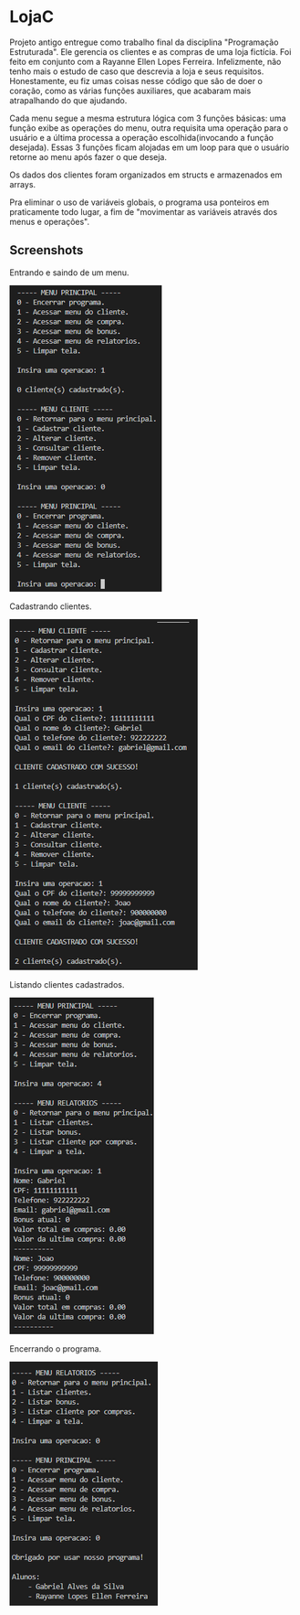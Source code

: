 # LojaC

Projeto antigo entregue como trabalho final da disciplina "Programação Estruturada". Ele gerencia os clientes e as compras de uma loja fictícia. Foi feito em conjunto com a Rayanne Ellen Lopes Ferreira. Infelizmente, não tenho mais o estudo de caso que descrevia a loja e seus requisitos. Honestamente, eu fiz umas coisas nesse código que são de doer o coração, como as várias funções auxiliares, que acabaram mais atrapalhando do que ajudando. 

Cada menu segue a mesma estrutura lógica com 3 funções básicas: uma função exibe as operações do menu, outra requisita uma operação para o usuário e a última processa a operação escolhida(invocando a função desejada). Essas 3 funções ficam alojadas em um loop para que o usuário retorne ao menu após fazer o que deseja. 

Os dados dos clientes foram organizados em structs e armazenados em arrays.

Pra eliminar o uso de variáveis globais, o programa usa ponteiros em praticamente todo lugar, a fim de "movimentar as variáveis através dos menus e operações".

## Screenshots

Entrando e saindo de um menu.

![screenshot 1](img/screenshot1.png)

Cadastrando clientes.

![screenshot 2](img/screenshot2.png)

Listando clientes cadastrados.

![screenshot 3](img/screenshot3.png)

Encerrando o programa.

![screenshot 4](img/screenshot4.png)